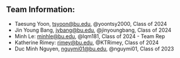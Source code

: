 ## Team Information:

- Taesung Yoon, tsyoon@bu.edu, @yoontsy2000, Class of 2024
- Jin Young Bang, jybang@bu.edu, @jinyoungbang, Class of 2024
- Minh Le: minhle@bu.edu, @lqm181, Class of 2024 - Team Rep
- Katherine Rimey: rimey@bu.edu, @KTRimey, Class of 2024
- Duc Minh Nguyen, nguymi01@bu.edu, @nguymi01, Class of 2023
